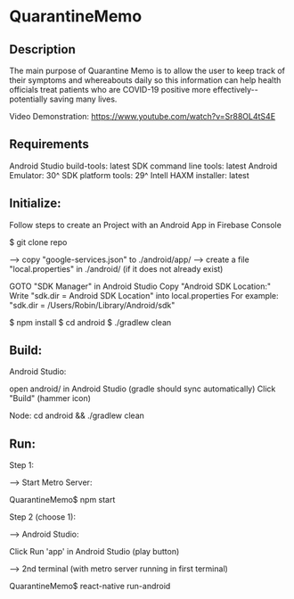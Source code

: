 # QuarantineMemo

Description
------------
The main purpose of Quarantine Memo is to allow the user to keep track of their symptoms and whereabouts daily so this information can help health officials treat patients who are COVID-19 positive more effectively--potentially saving many lives.

Video Demonstration: https://www.youtube.com/watch?v=Sr88OL4tS4E

Requirements 
------------

Android Studio
build-tools: latest
SDK command line tools: latest
Android Emulator: 30^
SDK platform tools: 29^
Intell HAXM installer: latest

Initialize:
-----------
Follow steps to create an Project with an Android App in Firebase Console  

$ git clone repo

--> copy "google-services.json" to ./android/app/
--> create a file "local.properties" in ./android/ (if it does not already exist)

GOTO "SDK Manager" in Android Studio
Copy "Android SDK Location:"
Write "sdk.dir = Android SDK Location" into local.properties
    For example: "sdk.dir = /Users/Robin/Library/Android/sdk"

$ npm install
$ cd android 
$ ./gradlew clean

Build:
--------
Android Studio:

open android/ in Android Studio (gradle should sync automatically)
Click "Build" (hammer icon)

Node:
cd android && ./gradlew clean

Run:
---------
Step 1:

--> Start Metro Server:

  QuarantineMemo$ npm start 

Step 2 (choose 1):

  --> Android Studio:

  Click Run 'app' in Android Studio (play button)

  --> 2nd terminal (with metro server running in first terminal)
  
  QuarantineMemo$ react-native run-android
